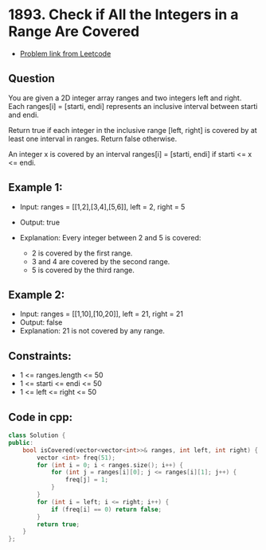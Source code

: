 # 1893. Check if All the Integers in a Range Are Covered
- [Problem link from Leetcode](https://leetcode.com/problems/check-if-all-the-integers-in-a-range-are-covered/description/)
## Question
You are given a 2D integer array ranges and two integers left and right. Each ranges[i] = [starti, endi] represents an inclusive interval between starti and endi.

Return true if each integer in the inclusive range [left, right] is covered by at least one interval in ranges. Return false otherwise.

An integer x is covered by an interval ranges[i] = [starti, endi] if starti <= x <= endi.
## Example 1:
- Input: ranges = [[1,2],[3,4],[5,6]], left = 2, right = 5
- Output: true
- Explanation: Every integer between 2 and 5 is covered:
  
    - 2 is covered by the first range.
    - 3 and 4 are covered by the second range.
    - 5 is covered by the third range.
## Example 2:
- Input: ranges = [[1,10],[10,20]], left = 21, right = 21
- Output: false
- Explanation: 21 is not covered by any range.
## Constraints:
- 1 <= ranges.length <= 50
- 1 <= starti <= endi <= 50
- 1 <= left <= right <= 50
## Code in cpp:
```cpp
class Solution {
public:
    bool isCovered(vector<vector<int>>& ranges, int left, int right) {
        vector <int> freq(51);
        for (int i = 0; i < ranges.size(); i++) {
            for (int j = ranges[i][0]; j <= ranges[i][1]; j++) {
                freq[j] = 1;
            }
        }
        for (int i = left; i <= right; i++) {
            if (freq[i] == 0) return false;
        }
        return true;
    }
};
```
